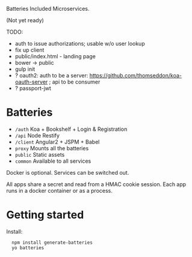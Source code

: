 Batteries Included Microservices.

(Not yet ready)

TODO:

* auth to issue authorizations; usable w/o user lookup
* fix up client
* public/index.html - landing page
* bower -> public
* gulp init
* ? oauth2: auth to be a server: https://github.com/thomseddon/koa-oauth-server ; api to be consumer
* ? passport-jwt


# Batteries

* `/auth` Koa + Bookshelf + Login & Registration
* `/api` Node Restify
* `/client` Angular2 + JSPM + Babel
* `proxy` Mounts all the batteries
* `public` Static assets
* `common` Available to all services

Docker is optional. Services can be switched out.

All apps share a secret and read from a HMAC cookie session.
Each app runs in a docker container or as a process.


# Getting started

Install:

```
  npm install generate-batteries
  yo batteries  
```
